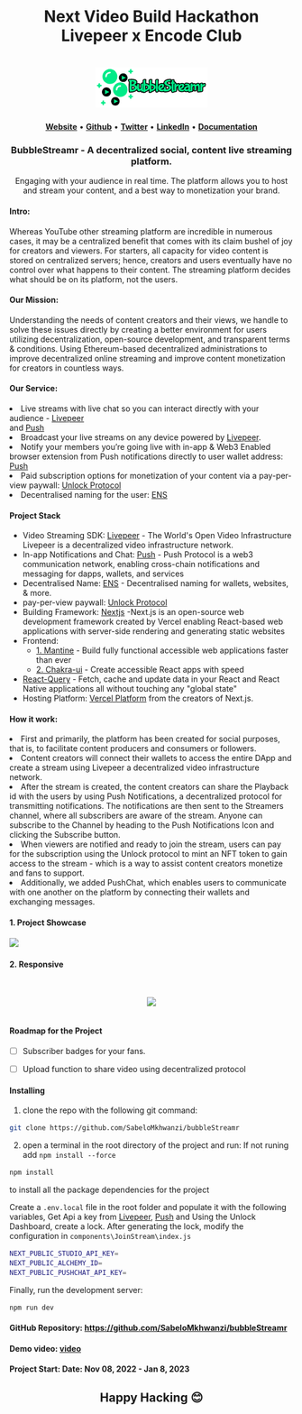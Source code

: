 <h1 align="center">
   <b>
 Next Video Build Hackathon Livepeer x Encode Club 
    </b>
</h1>

<h1 align="center">
   <b>
        <a href="https://bubble-streamr.vercel.app/" target="_blank" ><img src="https://github.com/SabeloMkhwanzi/bubbleStreamr/blob/main/public/bubblestreamr-logo2.png" /></a><br>
    </b>
</h1>


<p align="center">
    <a href="https://bubble-streamr.vercel.app/" target="_blank"><b>Website</b></a> •
    <a href="https://github.com/SabeloMkhwanzi" target="_blank"><b>Github</b></a> •
    <a href="https://twitter.com/SabeloMkhwanaz" target="_blank"><b>Twitter</b></a> •
    <a href="https://www.linkedin.com/in/sabelo-mkhwanazi-54ba431b1/" target="_blank"><b>LinkedIn</b></a> •
    <a href="https://github.com/SabeloMkhwanzi/bubbleStreamr/edit/main/README.md"><b>Documentation</b></a>
</p> 

 <h3 align="center">
 BubbleStreamr - A decentralized social, content live streaming platform. 
</h3>
<p align="center">
Engaging with your audience in real time. The platform allows you to host and stream your content, and a best way to monetization your brand.
</p>

 
<h4>Intro:</h4>
<p>
Whereas YouTube other streaming platform are incredible in numerous cases, it may be a centralized benefit that comes with its claim bushel of joy for creators and viewers. For starters, all capacity for video content is stored on centralized servers; hence, creators and users eventually have no control over what happens to their content. The streaming platform decides what should be on its platform, not the users.
</p>   

<h4>Our Mission:</h4>
<p>
Understanding the needs of content creators and their views, we handle to solve these issues directly by creating a better environment for users utilizing
decentralization, open-source development, and transparent terms & conditions. Using Ethereum-based decentralized administrations to improve decentralized online
streaming and improve content monetization for creators in countless ways.
</p>    

<h4>Our Service:</h4>
<li>Live streams with live chat so you can interact directly with your audience - <a href="https://livepeer.org">Livepeer</a></li> and <a href="https://push.org/">Push</a>
<li>Broadcast your live streams on any device powered by <a href="https://livepeer.org">Livepeer</a>.</li>
<li>Notify your members you’re going live with in-app & Web3 Enabled browser extension from Push notifications directly to user wallet address: <a href="https://push.org/">Push</a>
<li>Paid subscription options for monetization of your content via a pay-per-view paywall: <a href="https://ens.domains](https://unlock-protocol.com">Unlock Protocol</a></li>
<li>Decentralised naming for the user: <a href="https://ens.domains">ENS</a> </li>
   
 #### Project Stack
- Video Streaming SDK: [Livepeer](https://livepeer.org/) - The World's Open Video Infrastructure Livepeer is a decentralized video infrastructure network.
- In-app Notifications and Chat: [Push](https://push.org/) - Push Protocol is a web3 communication network, enabling cross-chain notifications and messaging for dapps, wallets, and services
- Decentralised Name: [ENS](https://ens.domains/) - Decentralised naming for wallets, websites, & more.
- pay-per-view paywall: [Unlock Protocol](https://unlock-protocol.com/) 
- Building Framework: [Nextjs](https://nextjs.org/) -Next.js is an open-source web development framework created by Vercel enabling React-based web applications with server-side rendering and generating static websites
- Frontend: 
  - [1. Mantine](https://mantine.dev/) - Build fully functional accessible web applications faster than ever
  - [2. Chakra-ui](https://chakra-ui.com/) - Create accessible React apps with speed
- [React-Query](https://react-query-v3.tanstack.com/) - Fetch, cache and update data in your React and React Native applications all without touching any "global state"
- Hosting Platform: [Vercel Platform](https://vercel.com/new?utm_medium=default-template&filter=next.js&utm_source=create-next-app&utm_campaign=create-next-app-readme) from the creators of Next.js.

<h4>How it work:</h4>
<li>First and primarily, the platform has been created for social purposes, that is, to facilitate content producers and consumers or followers.</li>
<li>Content creators will connect their wallets to access the entire DApp and create a stream using Livepeer a decentralized video infrastructure network.</li>
<li>After the stream is created, the content creators can share the Playback id with the users by using Push Notifications, a decentralized protocol for transmitting notifications. The notifications are then sent to the Streamers channel, where all subscribers are aware of the stream. Anyone can subscribe to the Channel by heading to the Push Notifications Icon and clicking the Subscribe button.</li>
<li>When viewers are notified and ready to join the stream, users can pay for the subscription using the Unlock protocol to mint an NFT token to gain access to the stream - which is a way to assist content creators monetize and fans to support.</li>
<li>Additionally, we added PushChat, which enables users to communicate with one another on the platform by connecting their wallets and exchanging messages.</li>

#### 1. Project Showcase
![](https://github.com/SabeloMkhwanzi/bubbleStreamr/blob/main/public/BubbleSteamr-Presentation3.gif)

#### 2. Responsive 
<h1 align="center">
 
![](https://github.com/SabeloMkhwanzi/bubbleStreamr/blob/main/public/BubbleSteamr-Presentation-Responsive.gif)
</h1>
      
#### Roadmap for the Project
- [ ] Subscriber badges for your fans.
- [ ] Upload function to share video using decentralized protocol 
   
   
#### Installing

1. clone the repo with the following git command:

```bash
git clone https://github.com/SabeloMkhwanzi/bubbleStreamr
```

2. open a terminal in the root directory of the project and run: If not runing add `npm install --force`

```bash
npm install
```

to install all the package dependencies for the project

Create a `.env.local` file in the root folder and populate it with the following variables, Get Api a key from [Livepeer](https://livepeer.org/), [Push](https://push.org/) and Using the Unlock Dashboard, create a lock. After generating the lock, modify the configuration in `components\JoinStream\index.js`

```bash
NEXT_PUBLIC_STUDIO_API_KEY=
NEXT_PUBLIC_ALCHEMY_ID=
NEXT_PUBLIC_PUSHCHAT_API_KEY=
```


Finally, run the development server:

```bash
npm run dev
```


#### GitHub Repository: https://github.com/SabeloMkhwanzi/bubbleStreamr

#### Demo video: [video]()

#### Project Start: Date: Nov 08, 2022 - Jan 8, 2023


<h2 align="center">
   <b>
 Happy Hacking 😊
    </b>
</h2>

